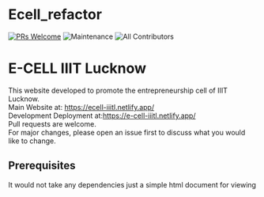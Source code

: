 # Ecell_refactor

[![PRs Welcome](https://img.shields.io/badge/PRs-welcome-brightgreen.svg?style=flat-square)](http://makeapullrequest.com)
<img alt="Maintenance" src="https://img.shields.io/maintenance/yes/2021?style=flat-square">
![All Contributors](https://img.shields.io/badge/all_contributors-9-orange.svg?style=flat-square)

# E-CELL IIIT Lucknow
This website developed to promote the entrepreneurship cell of IIIT Lucknow.<br>
Main Website at: https://ecell-iiitl.netlify.app/ <br>
Development Deployment at:https://e-cell-iiitl.netlify.app/ <br>
Pull requests are welcome. <br>
For major changes, please open an issue first to discuss what you would like to change.<br>
## Prerequisites 
It would not take any dependencies just a simple html document for viewing 
